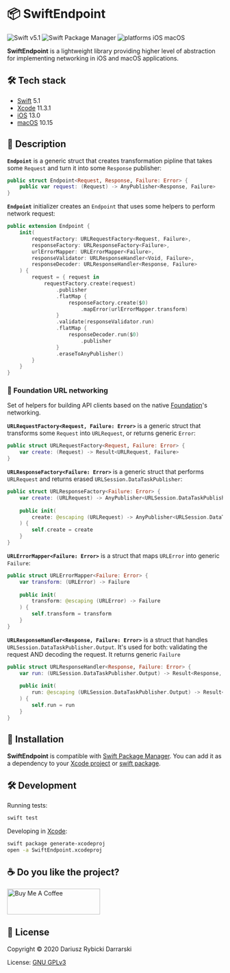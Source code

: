# 📦 SwiftEndpoint

![Swift v5.1](https://img.shields.io/badge/swift-v5.1-orange.svg)
![Swift Package Manager](https://img.shields.io/badge/swift%20package%20manager-✓-green.svg)
![platforms iOS macOS](https://img.shields.io/badge/platforms-iOS%20macOS-blue.svg)

**SwiftEndpoint** is a lightweight library providing higher level of abstraction for implementing networking in iOS and macOS applications.

## 🛠 Tech stack

- [Swift](https://swift.org/) 5.1
- [Xcode](https://developer.apple.com/xcode/) 11.3.1
- [iOS](https://www.apple.com/pl/ios/) 13.0
- [macOS](https://www.apple.com/pl/macos/) 10.15

## 📝 Description

**`Endpoint`** is a generic struct that creates transformation pipline that takes some `Request` and turn it into some `Response` publisher:
 
```swift
public struct Endpoint<Request, Response, Failure: Error> {
	public var request: (Request) -> AnyPublisher<Response, Failure>
}
```

**`Endpoint`** initializer creates an `Endpoint` that uses some helpers to perform network request:

```swift
public extension Endpoint {
	init(
		requestFactory: URLRequestFactory<Request, Failure>,
		responseFactory: URLResponseFactory<Failure>,
		urlErrorMapper: URLErrorMapper<Failure>,
		responseValidator: URLResponseHandler<Void, Failure>,
		responseDecoder: URLResponseHandler<Response, Failure>
	) {
		request = { request in
			requestFactory.create(request)
				.publisher
				.flatMap {
					responseFactory.create($0)
						.mapError(urlErrorMapper.transform)
				}
				.validate(responseValidator.run)
				.flatMap {
					responseDecoder.run($0)
						.publisher
				}
				.eraseToAnyPublisher()
		}
	}
}
```

### 🧩 Foundation URL networking

Set of helpers for building API clients based on the native [Foundation](https://developer.apple.com/documentation/foundation)'s networking.

**`URLRequestFactory<Request, Failure: Error>`** is a generic struct that transforms some `Request` into `URLRequest`, or returns generic `Error`:

```swift
public struct URLRequestFactory<Request, Failure: Error> {
	var create: (Request) -> Result<URLRequest, Failure>
}
```

**`URLResponseFactory<Failure: Error>`** is a generic struct that performs `URLRequest` and returns erased `URLSession.DataTaskPublisher`:

```swift
public struct URLResponseFactory<Failure: Error> {
	var create: (URLRequest) -> AnyPublisher<URLSession.DataTaskPublisher.Output, URLError>
	
	public init(
		create: @escaping (URLRequest) -> AnyPublisher<URLSession.DataTaskPublisher.Output, URLError>
	) {
		self.create = create
	}
}
```

**`URLErrorMapper<Failure: Error>`** is a struct that maps `URLError` into generic `Failure`:

```swift
public struct URLErrorMapper<Failure: Error> {
	var transform: (URLError) -> Failure
	
	public init(
		transform: @escaping (URLError) -> Failure
	) {
		self.transform = transform
	}
}
```

**`URLResponseHandler<Response, Failure: Error>`** is a struct that handles `URLSession.DataTaskPublisher.Output`. It's used for both: validating the request AND decoding the request. It returns generic `Failure`

```swift
public struct URLResponseHandler<Response, Failure: Error> {
	var run: (URLSession.DataTaskPublisher.Output) -> Result<Response, Failure>
	
	public init(
		run: @escaping (URLSession.DataTaskPublisher.Output) -> Result<Response, Failure>
	) {
		self.run = run
	}
}
```

## 🧰 Installation

**SwiftEndpoint** is compatible with [Swift Package Manager](https://swift.org/package-manager/). You can add it as a dependency to your [Xcode project](https://developer.apple.com/documentation/xcode/adding_package_dependencies_to_your_app) or [swift package](https://github.com/apple/swift-package-manager/blob/master/Documentation/Usage.md#defining-dependencies).

## 🛠 Development

Running tests:

```sh
swift test
```

Developing in [Xcode](https://developer.apple.com/xcode/):

```sh
swift package generate-xcodeproj
open -a SwiftEndpoint.xcodeproj
```

## ☕️ Do you like the project?

<a href="https://www.buymeacoffee.com/darrarski" target="_blank"><img src="https://cdn.buymeacoffee.com/buttons/v2/default-yellow.png" alt="Buy Me A Coffee" height="60" width="217" style="height: 60px !important;width: 217px !important;" ></a>

## 📄 License

Copyright © 2020 Dariusz Rybicki Darrarski

License: [GNU GPLv3](LICENSE)
